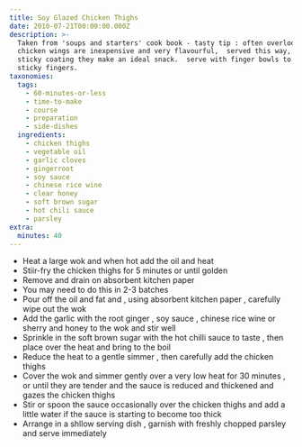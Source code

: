 ```yaml
---
title: Soy Glazed Chicken Thighs
date: 2010-07-21T00:00:00.000Z
description: >-
  Taken from 'soups and starters' cook book - tasty tip : often overlooked,
  chicken wings are inexpensive and very flavourful,  served this way, with a
  sticky coating they make an ideal snack.  serve with finger bowls to clean
  sticky fingers.
taxonomies:
  tags:
    - 60-minutes-or-less
    - time-to-make
    - course
    - preparation
    - side-dishes
  ingredients:
    - chicken thighs
    - vegetable oil
    - garlic cloves
    - gingerroot
    - soy sauce
    - chinese rice wine
    - clear honey
    - soft brown sugar
    - hot chili sauce
    - parsley
extra:
  minutes: 40
---
```

 - Heat a large wok and when hot add the oil and heat
 - Stiir-fry the chicken thighs for 5 minutes or until golden
 - Remove and drain on absorbent kitchen paper
 - You may need to do this in 2-3 batches
 - Pour off the oil and fat and , using absorbent kitchen paper , carefully wipe out the wok
 - Add the garlic with the root ginger , soy sauce , chinese rice wine or sherry and honey to the wok and stir well
 - Sprinkle in the soft brown sugar with the hot chilli sauce to taste , then place over the heat and bring to the boil
 - Reduce the heat to a gentle simmer , then carefully add the chicken thighs
 - Cover the wok and simmer gently over a very low heat for 30 minutes , or until they are tender and the sauce is reduced and thickened and gazes the chicken thighs
 - Stir or spoon the sauce occasionally over the chicken thighs and add a little water if the sauce is starting to become too thick
 - Arrange in a shllow serving dish , garnish with freshly chopped parsley and serve immediately
